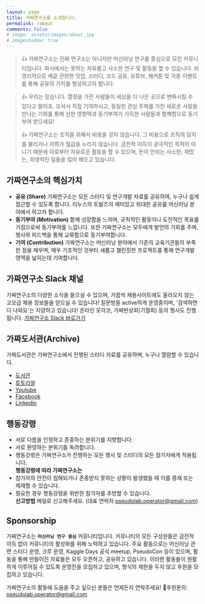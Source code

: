 ```yaml
---
layout: page
title: 가짜연구소를 소개합니다. 
permalink: /about
comments: False
# image: assets/images/about.jpg
# imageshadow: true
---
```


> 👍 가짜연구소는 진짜 연구소는 아니지만 머신러닝 연구를 중심으로 모인 커뮤니티입니다. 회사에서는 못하는 자유롭고 사소한 연구 및 활동을 할 수 있습니다. 비영리적으로 케글 관련한 밋업, 스터디, 코드 공유, 유튜브, 해커톤 및 각종 이벤트를 통해 공유의 가치를 형성하고자 합니다. 

> 👍 우리는 믿습니다. 열정을 가진 사람들이 세상을 더 나은 곳으로 변화시킬 수 있다고 말이죠. 오셔서 직접 기여하시고, 동일한 관심 주제를 가진 새로운 사람을 만나는 기회를 통해 선한 영향력과 동기부여가 가득한 사람들과 함께함으로 동기부여 받으세요!

> 👍 가짜연구소는 조직을 위해서 비용을 걷지 않습니다. 그 비용으로 조직의 덩치를 불리거나 저희가 월급을 누리지 않습니다. 금전적 이득이 궁극적인 목적이 아니기 때문에 이로부터 자유로운 활동을 할 수 있으며, 돈이 안되는 사소한, 재밌는, 희생적인 일들을 많이 해오고 있습니다.

## 가짜연구소의 핵심가치
- **공유 (Share)**
가짜연구소는 모든 스터디 및 연구개발 자료를 공유하여, 누구나 쉽게 접근할 수 있도록 합니다. 리누스의 토발즈의 재미있고 위대한 공유를 머신러닝 분야에서 하고자 합니다.
- **동기부여 (Motivation)**
함께 성장함을 느끼며, 규칙적인 활동이나 도전적인 목표를 가짐으로써 동기부여를 느낍니다. 또한 가짜연구소는 모두에게 발언의 기회를 주며, 행사와 피드백을 통해 교류함으로 동기부여합니다. 
- **기여 (Contribution)**
가짜연구소는 머신러닝 분야에서 기존의 교육기관들의 부족한 점을 채우며, 매우 기초적인 것부터 새롭고 챌린징한 프로젝트를 통해 연구개발 영역을 넓히는데 기여합니다.

## 가짜연구소 Slack 채널
가짜연구소의 다양한 소식을 들으실 수 있으며, 가끔씩 채용사이트에도 올라오지 않는 고오급 채용 정보들을 얻으실 수 있습니다! 질문방을 active하게 운영중이며, '검색하면 다 나와요'는 지양하고 있습니다! 온라인 모각코, 가짜반상회(기월회) 등의 행사도 진행됩니다.
[가짜연구소 Slack 바로가기](https://join.slack.com/t/pseudolab/shared_invite/zt-t8aqyun4-_a5Mc8GMMbsiMbb~7M~Y6A)

## 가짜도서관(Archive)
가짜도서관은 가짜연구소에서 진행된 스터디 자료를 공유하며, 누구나 열람할 수 있습니다.
- [도서관](https://www.notion.so/Archive-5bc7ea712dca4ad0857fe1e1d40a7a08)
- [튜토리얼](https://pseudo-lab.github.io/Tutorial-Book/)
- [Youtube](https://www.youtube.com/channel/UCLxNgQ_Ir6Cuod9mkBBiPEw)
- [Facebook](https://www.facebook.com/groups/pseudolab/)
- [Linkedin](https://www.linkedin.com/company/pseudolab/)

## 행동강령
- 서로 다름을 인정하고 존중하는 분위기를 지향합니다.
- 서로 환영하는 분위기를 독려합니다.
- 행동강령은 가짜연구소가 진행하는 모든 행사 및 스터디의 모든 참가자에게 적용됩니다.  
**행동강령에 따라 가짜연구소는**
- 참가자의 안전이 침해되거나 존중받지 못하는 상황이 발생했을 때 이를 중재 또는 제재할 수 있습니다.
- 필요한 경우 행동강령을 위반한 참가자를 추방할 수 있습니다.  
**신고방법**
메일로 신고해주세요. (대표 연락처 pseudolab.operator@gmail.com)

## Sponsorship
가짜연구소는 **`머신러닝 연구 중심`** 커뮤니티입니다. 커뮤니티의 모든 구성원들은 금전적 이득 없이 커뮤니티의 활성화를 위해 노력하고 있습니다. 주요 활동으로는 머신러닝 관련 스터디 운영, 크루 운영, Kaggle Days 공식 meetup, PseudoCon 등이 있으며, 활동을 통해 만들어진 자료들은 모두 오픈하고, 공유하고 있습니다. 이러한 활동들이 원활하게 이루어질 수 있도록 운영진을 모집하고 있으며, 형식의 제한을 두지 않고 후원을 모집하고 있습니다.

가짜연구소의 활동에 도움을 주고 싶으신 분들은 언제든지 연락주세요!
📩후원문의: pseudolab.operator@gmail.com